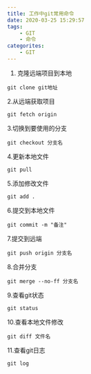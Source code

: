 ```yaml
---
title: 工作中git常用命令
date: 2020-03-25 15:29:57
tags: 
    - GIT
    - 命令
categorites: 
    - GIT
---
```


1. 克隆远端项目到本地

```
git clone git地址
```
2.从远端获取项目

```
git fetch origin
```
<!-- more -->
3.切换到要使用的分支

```
git checkout 分支名
```
 4.更新本地文件
 

```
git pull
```
5.添加修改文件

```
git add .
```
6.提交到本地文件

```
git commit -m "备注"
```
7.提交到远端

```
git push origin 分支名
```
8.合并分支

```
git merge --no-ff 分支名
```
9.查看git状态

```
git status
```
10.查看本地文件修改

```
git diff 文件名
```
11.查看git日志

```
git log
```
